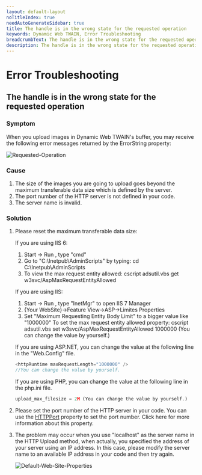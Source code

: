 ```yaml
---
layout: default-layout
noTitleIndex: true
needAutoGenerateSidebar: true
title: The handle is in the wrong state for the requested operation
keywords: Dynamic Web TWAIN, Error Troubleshooting
breadcrumbText: The handle is in the wrong state for the requested operation
description: The handle is in the wrong state for the requested operation
---
```


# Error Troubleshooting

## The handle is in the wrong state for the requested operation

### Symptom

When you upload images in Dynamic Web TWAIN's buffer, you may receive the following error messages returned by the ErrorString property:

![Requested-Operation](/assets/imgs/Requested-Operation.png)

### Cause

1. The size of the images you are going to upload goes beyond the maximum transferable data size which is defined by the server.
2. The port number of the HTTP server is not defined in your code.
3. The server name is invalid.

### Solution

1. Please reset the maximum transferable data size:

    If you are using IIS 6:

    1. Start -> Run , type "cmd"
    2. Go to "C:\Inetpub\AdminScripts" by typing: cd C:\Inetpub\AdminScripts
    3. To view the max request entity allowed:
   cscript adsutil.vbs get w3svc/AspMaxRequestEntityAllowed

    If you are using IIS:

    1. Start -> Run , type "InetMgr" to open IIS 7 Manager
    2. {Your WebSite}->Feature View->ASP->Limites Properties
    3. Set "Maximum Requesting Entity Body Limit" to a bigger value like "1000000"
    To set the max request entity allowed property:
    cscript adsutil.vbs set w3svc/AspMaxRequestEntityAllowed 1000000 (You can change the value by yourself.)

    If you are using ASP.NET, you can change the value at the following line in the "Web.Config" file.

    ```javascript
    <httpRuntime maxRequestLength="1000000" />
    //You can change the value by yourself.
    ```

    If you are using PHP, you can change the value at the following line in the php.ini file.
    ```javascript
    upload_max_filesize = 2M (You can change the value by yourself.)
    ```
    
2. Please set the port number of the HTTP server in your code. You can use the [HTTPPort](/_articles/info/api/WebTwain_IO.md#httpport) property to set the port number. Click here for more information about this property.

3. The problem may occur when you use "localhost" as the server name in the HTTP Upload method, when actually, you specified the address of your server using an IP address. In this case, please modify the server name to an available IP address in your code and then try again.

    ![Default-Web-Site-Properties](/assets/imgs/Default-Web-Site-Properties.png)
